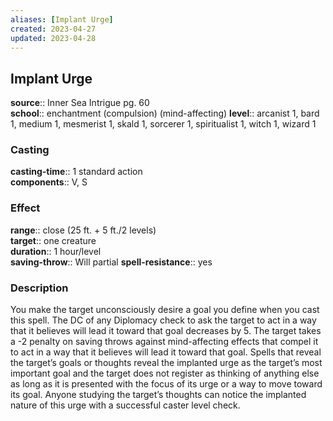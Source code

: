 ```yaml
---
aliases: [Implant Urge]
created: 2023-04-27
updated: 2023-04-28
---
```


## Implant Urge

**source**:: Inner Sea Intrigue pg. 60  
**school**:: enchantment (compulsion) (mind-affecting)
**level**:: arcanist 1, bard 1, medium 1, mesmerist 1, skald 1, sorcerer 1, spiritualist 1, witch 1, wizard 1

### Casting

**casting-time**:: 1 standard action  
**components**:: V, S

### Effect

**range**:: close (25 ft. + 5 ft./2 levels)  
**target**:: one creature  
**duration**:: 1 hour/level  
**saving-throw**:: Will partial
**spell-resistance**:: yes

### Description

You make the target unconsciously desire a goal you define when you cast this spell. The DC of any Diplomacy check to ask the target to act in a way that it believes will lead it toward that goal decreases by 5. The target takes a -2 penalty on saving throws against mind-affecting effects that compel it to act in a way that it believes will lead it toward that goal. Spells that reveal the target’s goals or thoughts reveal the implanted urge as the target’s most important goal and the target does not register as thinking of anything else as long as it is presented with the focus of its urge or a way to move toward its goal. Anyone studying the target’s thoughts can notice the implanted nature of this urge with a successful caster level check.
